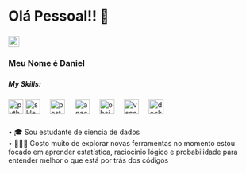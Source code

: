 <h1 align="left">Olá Pessoal!! 🙂</h1>

###

<div align="left">
  <img src="https://img.shields.io/static/v1?message=LinkedIn&logo=linkedin&label=&color=0077B5&logoColor=white&labelColor=&style=for-the-badge" height="22" alt="linkedin logo"  />
  <a href="https://twitter.com/deiv_sf" target="_blank">
  </a>
</div>

###

<h3 align="left">Meu Nome é Daniel</h3>

###

<h5 align="left">My Skills:</h5>

###

<div align="left">
  <img src="https://skillicons.dev/icons?i=python" height="30" alt="python logo"  />
  <img src="https://skillicons.dev/icons?i=sklearn" height="30" alt="sklearn logo"  />
  <img width="12" />
  <img src="https://cdn.jsdelivr.net/gh/devicons/devicon/icons/postgresql/postgresql-original.svg" height="30" alt="postgresql logo"  />
  <img width="12" />
  <img src="https://skillicons.dev/icons?i=anaconda" height="30" alt="anaconda logo"  />
  <img width="12" />
  <img src="https://skillicons.dev/icons?i=obsidian" height="30" alt="obsidian logo"  />
  <img width="12" />
  <img src="https://skillicons.dev/icons?i=vscode" height="30" alt="vscode logo"  />
  <img width="12" />
  <img src="https://skillicons.dev/icons?i=docker" height="30" alt="docker logo"  />
</div>

###

<p align="left">• 🎓 Sou estudante de ciencia de dados <br>• 🧑🏽‍💻 Gosto muito de explorar novas ferramentas no momento estou focado em aprender estatística, raciocinio lógico e probabilidade para entender melhor o que está por trás dos códigos </p>

###


